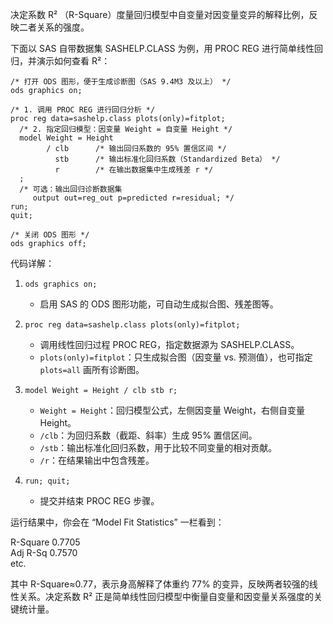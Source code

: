 决定系数 R² （R-Square）度量回归模型中自变量对因变量变异的解释比例，反映二者关系的强度。

下面以 SAS 自带数据集 SASHELP.CLASS 为例，用 PROC REG 进行简单线性回归，并演示如何查看 R²：

```sas
/* 打开 ODS 图形，便于生成诊断图（SAS 9.4M3 及以上） */
ods graphics on;                

/* 1. 调用 PROC REG 进行回归分析 */
proc reg data=sashelp.class plots(only)=fitplot;
  /* 2. 指定回归模型：因变量 Weight = 自变量 Height */
  model Weight = Height 
        / clb      /* 输出回归系数的 95% 置信区间 */
          stb      /* 输出标准化回归系数（Standardized Beta） */
          r        /* 在输出数据集中生成残差 r */
  ;
  /* 可选：输出回归诊断数据集
     output out=reg_out p=predicted r=residual; */
run;
quit;

/* 关闭 ODS 图形 */
ods graphics off;
```

代码详解：

1. `ods graphics on;`  
   - 启用 SAS 的 ODS 图形功能，可自动生成拟合图、残差图等。

2. `proc reg data=sashelp.class plots(only)=fitplot;`  
   - 调用线性回归过程 PROC REG，指定数据源为 SASHELP.CLASS。  
   - `plots(only)=fitplot`：只生成拟合图（因变量 vs. 预测值），也可指定 `plots=all` 画所有诊断图。

3. `model Weight = Height / clb stb r;`  
   - `Weight = Height`：回归模型公式，左侧因变量 Weight，右侧自变量 Height。  
   - `/clb`：为回归系数（截距、斜率）生成 95% 置信区间。  
   - `/stb`：输出标准化回归系数，用于比较不同变量的相对贡献。  
   - `/r`：在结果输出中包含残差。

4. `run; quit;`  
   - 提交并结束 PROC REG 步骤。

运行结果中，你会在 “Model Fit Statistics” 一栏看到：

  R-Square    0.7705  
  Adj R-Sq    0.7570  
  etc.

其中 R-Square≈0.77，表示身高解释了体重约 77% 的变异，反映两者较强的线性关系。决定系数 R² 正是简单线性回归模型中衡量自变量和因变量关系强度的关键统计量。